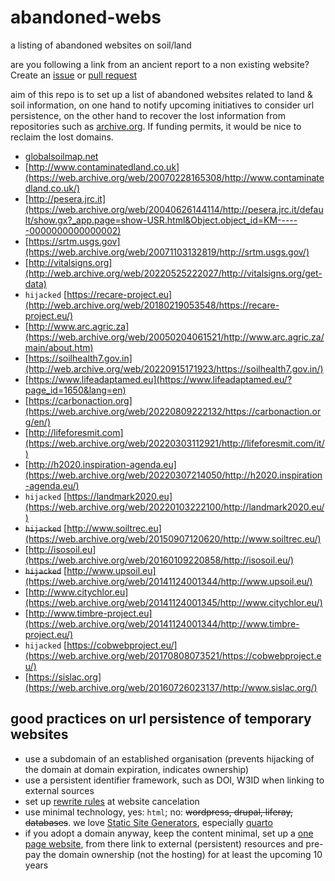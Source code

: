 # abandoned-webs

a listing of abandoned websites on soil/land

are you following a link from an ancient report to a non existing website? Create an [issue](../../issues) or [pull request](../../pulls)

aim of this repo is to set up a list of abandoned websites related to land & soil information, on one hand to notify upcoming initiatives to consider url persistence, on the other hand to recover the lost information from repositories such as [archive.org](https://web.archive.org). If funding permits, it would be nice to reclaim the lost domains.

- [globalsoilmap.net](https://web.archive.org/web/20180712112423/http://globalsoilmap.net/)
- [http://www.contaminatedland.co.uk](https://web.archive.org/web/20070228165308/http://www.contaminatedland.co.uk/) 
- [http://pesera.jrc.it](https://web.archive.org/web/20040626144114/http://pesera.jrc.it/default/show.gx?_app.page=show-USR.html&Object.object_id=KM------0000000000000002) 
- [https://srtm.usgs.gov](https://web.archive.org/web/20071103132819/http://srtm.usgs.gov/) 
- [http://vitalsigns.org](http://web.archive.org/web/20220525222027/http://vitalsigns.org/get-data)
- `hijacked` [https://recare-project.eu](http://web.archive.org/web/20180219053548/https://recare-project.eu/)
- [http://www.arc.agric.za](https://web.archive.org/web/20050204061521/http://www.arc.agric.za/main/about.htm)
- [https://soilhealth7.gov.in](http://web.archive.org/web/20220915171923/https://soilhealth7.gov.in/)
- [https://www.lifeadaptamed.eu](https://www.lifeadaptamed.eu/?page_id=1650&lang=en)
- [https://carbonaction.org](https://web.archive.org/web/20220809222132/https://carbonaction.org/en/)
- [http://lifeforesmit.com](https://web.archive.org/web/20220303112921/http://lifeforesmit.com/it/)
- [http://h2020.inspiration-agenda.eu](https://web.archive.org/web/20220307214050/http://h2020.inspiration-agenda.eu/)
- `hijacked` [https://landmark2020.eu](https://web.archive.org/web/20220103222100/http://landmark2020.eu/)
- ~~`hijacked`~~ [http://www.soiltrec.eu](https://web.archive.org/web/20150907120620/http://www.soiltrec.eu/)
- [http://isosoil.eu](https://web.archive.org/web/20160109220858/http://isosoil.eu/)
- ~~`hijacked`~~ [http://www.upsoil.eu](https://web.archive.org/web/20141124001344/http://www.upsoil.eu/)
- [http://www.citychlor.eu](https://web.archive.org/web/20141124001345/http://www.citychlor.eu/)
- [http://www.timbre-project.eu](https://web.archive.org/web/20141124001344/http://www.timbre-project.eu/)
- `hijacked` [https://cobwebproject.eu/](https://web.archive.org/web/20170808073521/https://cobwebproject.eu/)
- [https://sislac.org](https://web.archive.org/web/20160726023137/http://www.sislac.org/)

## good practices on url persistence of temporary websites

- use a subdomain of an established organisation (prevents hijacking of the domain at domain expiration, indicates ownership)
- use a persistent identifier framework, such as DOI, W3ID when linking to external sources
- set up [rewrite rules](https://en.wikipedia.org/wiki/Rewrite_engine) at website cancelation
- use minimal technology, yes: `html`; no: ~~wordpress, drupal, liferay, databases~~. we love [Static Site Generators](https://about.gitlab.com/blog/2022/04/18/comparing-static-site-generators/), especially [quarto](https://quarto.org)
- if you adopt a domain anyway, keep the content minimal, set up a [one page website](https://www.web.com/blog/one-page-vs-multi-page-website/), from there link to external (persistent) resources and pre-pay the domain ownership (not the hosting) for at least the upcoming 10 years
